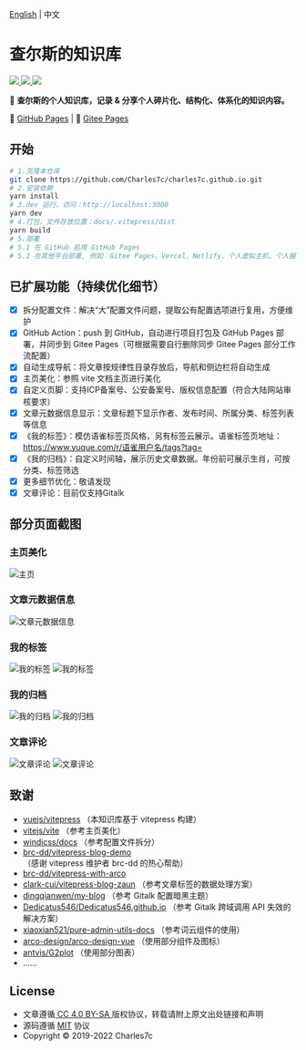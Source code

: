 [English](./README.en.md) | 中文

# 查尔斯的知识库

<a href="http://creativecommons.org/licenses/by-sa/4.0/" target="_blank">
    <img src="https://img.shields.io/badge/文章%20License-CC%204.0%20BY--SA-blue.svg">
</a>
<a href="https://github.com/Charles7c/charles7c.github.io/blob/main/LICENSE" target="_blank">
    <img src="https://img.shields.io/badge/源码%20License-MIT-blue.svg">
</a>
<a href="https://github.com/Charles7c/charles7c.github.io/actions/workflows/deploy-pages.yml" target="_blank">
    <img src="https://github.com/Charles7c/charles7c.github.io/actions/workflows/deploy-pages.yml/badge.svg">
</a>


📝 **查尔斯的个人知识库，记录 & 分享个人碎片化、结构化、体系化的知识内容。** 

🐢 [GitHub Pages](https://blog.charles7c.top) | 🐇 [Gitee Pages](https://charles7c.gitee.io)

## 开始

```bash
# 1.克隆本仓库
git clone https://github.com/Charles7c/charles7c.github.io.git
# 2.安装依赖
yarn install
# 3.dev 运行，访问：http://localhost:3000
yarn dev
# 4.打包，文件存放位置：docs/.vitepress/dist
yarn build
# 5.部署
# 5.1 在 GitHub 启用 GitHub Pages 
# 5.2 在其他平台部署, 例如：Gitee Pages、Vercel、Netlify、个人虚拟主机、个人服务器等
```

## 已扩展功能（持续优化细节）

- [x] 拆分配置文件：解决“大”配置文件问题，提取公有配置选项进行复用，方便维护
- [x] GitHub Action：push 到 GitHub，自动进行项目打包及 GitHub Pages 部署，并同步到 Gitee Pages（可根据需要自行删除同步 Gitee Pages 部分工作流配置）
- [x] 自动生成导航：将文章按规律性目录存放后，导航和侧边栏将自动生成  
- [x] 主页美化：参照 vite 文档主页进行美化
- [x] 自定义页脚：支持ICP备案号、公安备案号、版权信息配置（符合大陆网站审核要求）
- [x] 文章元数据信息显示：文章标题下显示作者、发布时间、所属分类、标签列表等信息
- [x] 《我的标签》：模仿语雀标签页风格，另有标签云展示。语雀标签页地址：https://www.yuque.com/r/语雀用户名/tags?tag=
- [x] 《我的归档》：自定义时间轴，展示历史文章数据。年份前可展示生肖，可按分类、标签筛选
- [x] 更多细节优化：敬请发现
- [x] 文章评论：目前仅支持Gitalk

## 部分页面截图

### 主页美化

![主页](./docs/public/screenshot/主页.png)

### 文章元数据信息

![文章元数据信息](./docs/public/screenshot/文章元数据信息.png)

### 我的标签

![我的标签](./docs/public/screenshot/我的标签1.png)
![我的标签](./docs/public/screenshot/我的标签2.png)

### 我的归档

![我的归档](./docs/public/screenshot/我的归档1.png)
![我的归档](./docs/public/screenshot/我的归档2.png)

### 文章评论

![文章评论](./docs/public/screenshot/文章评论1.png)
![文章评论](./docs/public/screenshot/文章评论2.png)

## 致谢

- [vuejs/vitepress](https://github.com/vuejs/vitepress) （本知识库基于 vitepress 构建）
- [vitejs/vite](https://github.com/vitejs/vite) （参考主页美化）
- [windicss/docs](https://github.com/windicss/docs) （参考配置文件拆分）
- [brc-dd/vitepress-blog-demo](https://github.com/brc-dd/vitepress-blog-demo) （感谢 vitepress 维护者 brc-dd 的热心帮助）
- [brc-dd/vitepress-with-arco](https://github.com/brc-dd/vitepress-with-arco) 
- [clark-cui/vitepress-blog-zaun](https://github.com/clark-cui/vitepress-blog-zaun) （参考文章标签的数据处理方案）
- [dingqianwen/my-blog](https://github.com/dingqianwen/my-blog) （参考 Gitalk 配置暗黑主题）
- [Dedicatus546/Dedicatus546.github.io](https://github.com/Dedicatus546/Dedicatus546.github.io) （参考 Gitalk 跨域调用 API 失效的解决方案）
- [xiaoxian521/pure-admin-utils-docs](https://github.com/xiaoxian521/pure-admin-utils-docs) （参考词云组件的使用）
- [arco-design/arco-design-vue](https://github.com/arco-design/arco-design-vue) （使用部分组件及图标）
- [antvis/G2plot](https://github.com/antvis/G2plot) （使用部分图表）
- ......

## License

- 文章遵循[ CC 4.0 BY-SA ](http://creativecommons.org/licenses/by-sa/4.0/)版权协议，转载请附上原文出处链接和声明
- 源码遵循 [MIT](https://github.com/Charles7c/charles7c.github.io/blob/main/LICENSE) 协议
- Copyright © 2019-2022 Charles7c